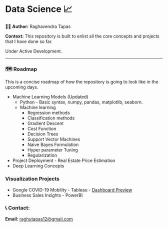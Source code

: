 # Data Science :chart_with_upwards_trend:

:raising_hand_man: <b> Author:</b> Raghavendra Tapas

<b> Context:</b> This repository is built to enlist all the core concepts and projects that I have done so far. 

Under Active Development.

---

### :world_map: Roadmap

This is a concise roadmap of how the repository is going to look like in the upcoming days.

- Machine Learning Models (Updated)
  - Python - Basic syntax, numpy, pandas, matplotlib, seaborn.
  - Machine learning
    - Regression methods
    - Classification methods
    - Gradient Descent
    - Cost Function
    - Decision Trees
    - Support Vector Machines
    - Naive Bayes Formulation
    - Hyper parameter Tuning
    - Regularization
- Project Deployment - Real Estate Price Estimation
- Deep Learning Concepts

### Visualization Projects

- Google COVID-19 Mobility - Tableau - [Dashboard Preview](https://public.tableau.com/profile/paheci.fico#!/vizhome/RaghavendraTapas-GoogleMobilityReport/Dashboard1?publish=yes)
- Business Sales Insights - PowerBI

### :telephone_receiver: Contact:

<b>Email:</b> raghutapas12@gmail.com

